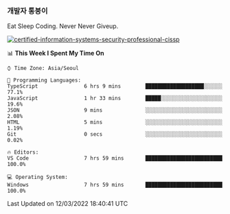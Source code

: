 ### 개발자 통붕이
Eat Sleep Coding.
Never Never Giveup.

[![certified-information-systems-security-professional-cissp](https://user-images.githubusercontent.com/44606727/157613689-acd84ec6-5f8f-4e79-89d9-a8d51f033634.png)](https://www.credly.com/badges/f394a010-85a0-450b-9136-8043af01d71c/public_url)

<!--START_SECTION:waka-->
📊 **This Week I Spent My Time On** 

```text
⌚︎ Time Zone: Asia/Seoul

💬 Programming Languages: 
TypeScript               6 hrs 9 mins        ███████████████████░░░░░░   77.1% 
JavaScript               1 hr 33 mins        █████░░░░░░░░░░░░░░░░░░░░   19.6% 
JSON                     9 mins              ░░░░░░░░░░░░░░░░░░░░░░░░░   2.08% 
HTML                     5 mins              ░░░░░░░░░░░░░░░░░░░░░░░░░   1.19% 
Git                      0 secs              ░░░░░░░░░░░░░░░░░░░░░░░░░   0.02%

🔥 Editors: 
VS Code                  7 hrs 59 mins       █████████████████████████   100.0%

💻 Operating System: 
Windows                  7 hrs 59 mins       █████████████████████████   100.0%

```


 Last Updated on 12/03/2022 18:40:41 UTC
<!--END_SECTION:waka-->
